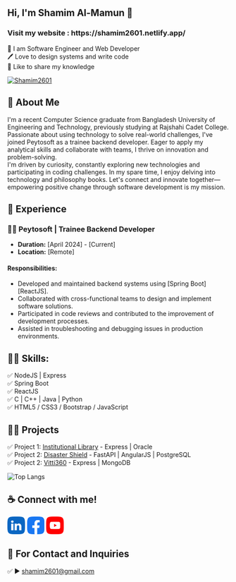## Hi, I'm Shamim Al-Mamun 👋
<h3>Visit my website : https://shamim2601.netlify.app/ </h3>
<p>
👑 I am Software Engineer and Web Developer <br> 
🖊️ Love to design systems and write code <br> 
🎤 Like to share my knowledge </p> 


<p align="left"> <a href="https://www.linkedin.com/in/shamim2601/" target="blank"><img src="https://img.shields.io/twitter/follow/Shamim2601?logo=linkedin&style=for-the-ba" alt="Shamim2601" /></a> </p>

## 🚀 About Me
I'm a recent Computer Science graduate from Bangladesh University of Engineering and Technology, previously studying at Rajshahi Cadet College. <br>
Passionate about using technology to solve real-world challenges, I've joined Peytosoft as a trainee backend developer. Eager to apply my analytical skills and collaborate with teams, I thrive on innovation and problem-solving. <br>
I'm driven by curiosity, constantly exploring new technologies and participating in coding challenges. In my spare time, I enjoy delving into technology and philosophy books. Let's connect and innovate together—empowering positive change through software development is my mission.

## 💼 Experience

### 👨‍💻 Peytosoft | Trainee Backend Developer
- **Duration:** [April 2024] - [Current]
- **Location:** [Remote]

#### Responsibilities:
- Developed and maintained backend systems using [Spring Boot] [ReactJS].
- Collaborated with cross-functional teams to design and implement software solutions.
- Participated in code reviews and contributed to the improvement of development processes.
- Assisted in troubleshooting and debugging issues in production environments.

## 👨‍💻 Skills: 
✅ NodeJS | Express <br> 
✅ Spring Boot <br>
✅ ReactJS <br>
✅ C | C++ | Java | Python <br>
✅ HTML5 / CSS3 / Bootstrap / JavaScript <br>

## 👨‍💻 Projects
✅ Project 1: [Institutional Library](https://github.com/Shamim2601/Institutional-Library) - Express | Oracle <br>
✅ Project 2: [Disaster Shield](https://github.com/Shamim2601/disaster-shield-backend) - FastAPI | AngularJS | PostgreSQL <br>
✅ Project 2: [Vitti360](https://www.vitti360.xyz/) - Express | MongoDB <br>

![Top Langs](https://github-readme-stats.vercel.app/api/top-langs/?username=Shamim2601&layout=compact)


## ☕ Connect with me!
[<img src='https://github.com/shovoalways/shovoalways/blob/main/img/linkedin.png?raw=true' alt='linkedin' height='40'>](https://www.linkedin.com/in/shamim2601/)  [<img src='https://github.com/shovoalways/shovoalways/blob/main/img/facebook.png?raw=true' alt='facebook' height='40'>](https://www.facebook.com/samamun60)  [<img src='https://github.com/shovoalways/shovoalways/blob/main/img/youtube.png?raw=true' alt='YouTube' height='40'>](https://www.youtube.com/@samamun60)  



## 📧 For Contact and Inquiries 
✅  ► shamim2601@gmail.com
